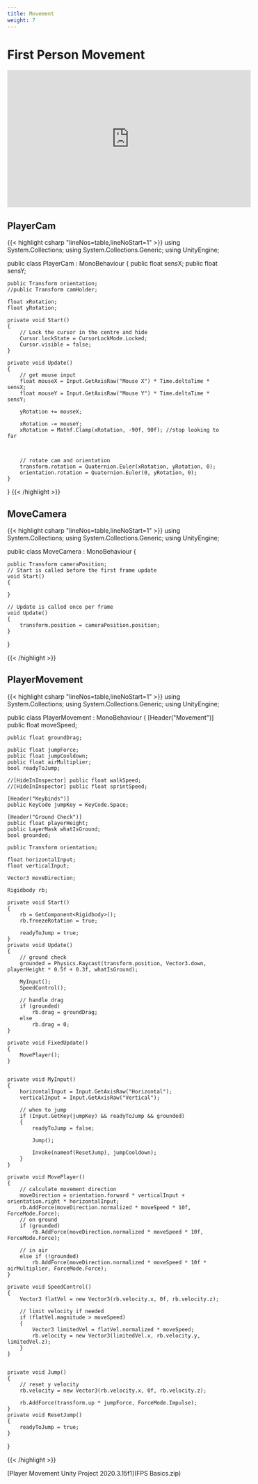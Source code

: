 ```yaml
---
title: Movement
weight: 7
---
```


# First Person Movement
<iframe width="560" height="315" src="https://www.youtube.com/embed/f473C43s8nE" title="YouTube video player" frameborder="0" allow="accelerometer; autoplay; clipboard-write; encrypted-media; gyroscope; picture-in-picture" allowfullscreen></iframe>


## PlayerCam
{{< highlight csharp "lineNos=table,lineNoStart=1" >}}
using System.Collections;
using System.Collections.Generic;
using UnityEngine;

public class PlayerCam : MonoBehaviour
{
    public float sensX;
    public float sensY;

    public Transform orientation;
    //public Transform camHolder;

    float xRotation;
    float yRotation;

    private void Start()
    {
        // Lock the cursor in the centre and hide
        Cursor.lockState = CursorLockMode.Locked;
        Cursor.visible = false;
    }

    private void Update()
    {
        // get mouse input
        float mouseX = Input.GetAxisRaw("Mouse X") * Time.deltaTime * sensX;
        float mouseY = Input.GetAxisRaw("Mouse Y") * Time.deltaTime * sensY;

        yRotation += mouseX;

        xRotation -= mouseY;
        xRotation = Mathf.Clamp(xRotation, -90f, 90f); //stop looking to far

        

        // rotate cam and orientation
        transform.rotation = Quaternion.Euler(xRotation, yRotation, 0);
        orientation.rotation = Quaternion.Euler(0, yRotation, 0);
    }

}
{{< /highlight >}}



## MoveCamera
{{< highlight csharp "lineNos=table,lineNoStart=1" >}}
using System.Collections;
using System.Collections.Generic;
using UnityEngine;

public class MoveCamera : MonoBehaviour
{

    public Transform cameraPosition;
    // Start is called before the first frame update
    void Start()
    {
        
    }

    // Update is called once per frame
    void Update()
    {
        transform.position = cameraPosition.position;
    }
}

{{< /highlight >}}

## PlayerMovement
{{< highlight csharp "lineNos=table,lineNoStart=1" >}}
using System.Collections;
using System.Collections.Generic;
using UnityEngine;

public class PlayerMovement : MonoBehaviour
{
    [Header("Movement")]
    public float moveSpeed;

    public float groundDrag;

    public float jumpForce;
    public float jumpCooldown;
    public float airMultiplier;
    bool readyToJump;

    //[HideInInspector] public float walkSpeed;
    //[HideInInspector] public float sprintSpeed;

    [Header("Keybinds")]
    public KeyCode jumpKey = KeyCode.Space;

    [Header("Ground Check")]
    public float playerHeight;
    public LayerMask whatIsGround;
    bool grounded;

    public Transform orientation;

    float horizontalInput;
    float verticalInput;

    Vector3 moveDirection;

    Rigidbody rb;

    private void Start()
    {
        rb = GetComponent<Rigidbody>();
        rb.freezeRotation = true;

        readyToJump = true;
    }
    private void Update()
    {
        // ground check
        grounded = Physics.Raycast(transform.position, Vector3.down, playerHeight * 0.5f + 0.3f, whatIsGround);

        MyInput();
        SpeedControl();

        // handle drag
        if (grounded)
            rb.drag = groundDrag;
        else
            rb.drag = 0;
    }

    private void FixedUpdate()
    {
        MovePlayer();
    }


    private void MyInput()
    {
        horizontalInput = Input.GetAxisRaw("Horizontal");
        verticalInput = Input.GetAxisRaw("Vertical");

        // when to jump
        if (Input.GetKey(jumpKey) && readyToJump && grounded)
        {
            readyToJump = false;

            Jump();

            Invoke(nameof(ResetJump), jumpCooldown);
        }
    }

    private void MovePlayer()
    {
        // calculate movement direction
        moveDirection = orientation.forward * verticalInput + orientation.right * horizontalInput;
        rb.AddForce(moveDirection.normalized * moveSpeed * 10f, ForceMode.Force);
        // on ground
        if (grounded)
            rb.AddForce(moveDirection.normalized * moveSpeed * 10f, ForceMode.Force);

        // in air
        else if (!grounded)
            rb.AddForce(moveDirection.normalized * moveSpeed * 10f * airMultiplier, ForceMode.Force);
    }

    private void SpeedControl()
    {
        Vector3 flatVel = new Vector3(rb.velocity.x, 0f, rb.velocity.z);

        // limit velocity if needed
        if (flatVel.magnitude > moveSpeed)
        {
            Vector3 limitedVel = flatVel.normalized * moveSpeed;
            rb.velocity = new Vector3(limitedVel.x, rb.velocity.y, limitedVel.z);
        }
    }


    private void Jump()
    {
        // reset y velocity
        rb.velocity = new Vector3(rb.velocity.x, 0f, rb.velocity.z);

        rb.AddForce(transform.up * jumpForce, ForceMode.Impulse);
    }
    private void ResetJump()
    {
        readyToJump = true;
    }

}

{{< /highlight >}}

[Player Movement Unity Project 2020.3.15f1](FPS Basics.zip)